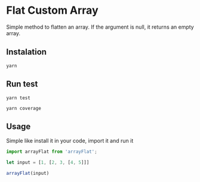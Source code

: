# Flat Custom Array

Simple method to flatten an array. If the argument is null, it returns an empty array.

## Instalation

```console
yarn
```

## Run test

```console
yarn test

yarn coverage
```

## Usage

Simple like install it in your code, import it and run it

```js
import arrayFlat from 'arrayFlat';

let input = [1, [2, 3, [4, 5]]]

arrayFlat(input)
```
